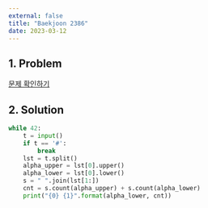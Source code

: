 ```yaml
---
external: false
title: "Baekjoon 2386"
date: 2023-03-12
---
```


## 1. Problem

[문제 확인하기](https://www.acmicpc.net/problem/2386)

## 2. Solution

```python
while 42:
    t = input()
    if t == '#':
        break
    lst = t.split()
    alpha_upper = lst[0].upper()
    alpha_lower = lst[0].lower()
    s = " ".join(lst[1:])
    cnt = s.count(alpha_upper) + s.count(alpha_lower)
    print("{0} {1}".format(alpha_lower, cnt))
```
